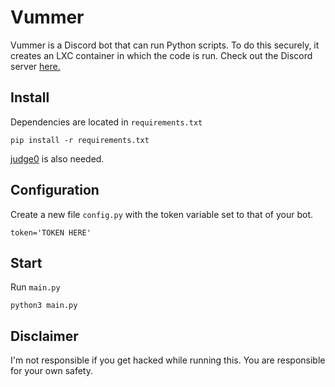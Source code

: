 # Vummer

Vummer is a Discord bot that can run Python scripts. To do this securely, it
creates an LXC container in which the code is run. Check out the Discord server
[here.](https://discord.gg/2NGbScj)

## Install

Dependencies are located in `requirements.txt`

```
pip install -r requirements.txt
```

[judge0](https://github.com/judge0/api) is also needed.

## Configuration

Create a new file `config.py` with the token variable set to that of your bot.
```
token='TOKEN HERE'
```

## Start

Run `main.py`
```
python3 main.py
```

## Disclaimer

I'm not responsible if you get hacked while running this. You are responsible
for your own safety.
